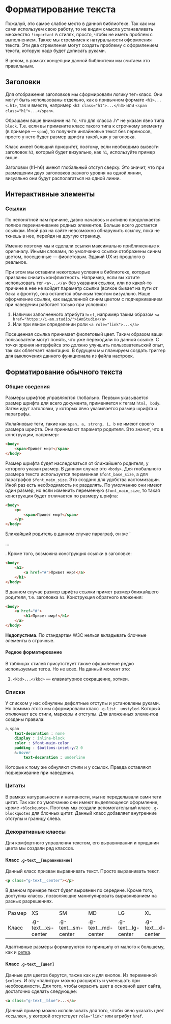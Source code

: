 # Форматирование текста

Пожалуй, это самое слабое место в данной библиотеке. Так как мы сами используем свою работу, то не видим смысла устанавливать множество `!important` в стилях, просто, чтобы не иметь проблем с выполнением. Также мы стремимся к натуральности оформления текста. Эти два стремления могут создать проблему с оформлением текста, которую надо будет дописать руками.

В целом, в рамках концепции данной библиотеки мы считаем это правильным.

## Заголовки

Для отображения заголовков мы сформировали логику тег+класс. Они могут быть использованы отдельно, как в привычном формате `<h1>...<.h1>`, так и вместе, например `<h3 class="h1">...</h3>` или `<span class="h1">...</span>`.

Обращаем ваше внимание на то, что для класса .h* не указан явно типа `block`. Т.е. если вы примените класс такого типа к строчному элементу (в примере — `span`), то получите инлайновые текст без переносов, просто у него будет размер шрифта такой, как у заголовка.

Класс имеет больший приоритет, поэтому, если необходимо вывести заголовок `h3`, который будет визуально, как `h1`, используйте пример выше.

Заголовки (h1–h6) имеют глобальный отступ сверху. Это значит, что при размещении двух заголовков разного уровня на одной линии, визуально они будут располагаться на одной линии.

## Интерактивные элементы
### Ссылки

По непонятной нам причине, давно началось и активно продолжается полное переиначивание родных элементов. Больше всего достается ссылкам. Иной раз на сайте невозможно обнаружить ссылку, пока не ткнешь в нее, перейдя на другую страницу.

Именно поэтому мы и сделали ссылки максимально приближенные к оригиналу. Иными словами, по умолчанию ссылки отображены синим цветом, посещенные — фиолетовым. Эдакий UX из прошлого в реальное.

При этом мы оставили некоторые условия в библиотеке, которые призваны снизить конфликтность. Например, если вы хотите использовать тег `<a>...</a>` без указания ссылки, или по какой-то причине в нее не войдет параметр ссылки (всякое бывает на пути от бэка к фронту), она останется обычным текстом визуально. Наше оформление ссылки, как выделенной синим цветом с подчеркиванием при наведении работает только при условиях:
1. Наличии заполненного атрибута `href`, например таким образом `<a href="https://i-am.studio/">iAmStudio</a>`
1. Или при явном определении роли `<a role="link">...</a>`

Посещенная ссылка принимает фиолетовый цвет. Таким образом ваши пользователи могут понять, что уже переходили по данной ссылке. С точки зрения интерфейса это должно улучшить пользовательский опыт, так как облегчает навигацию. В будущем мы планируем создать триггер для выключения данного функционала из файла настроек.

## Форматирование обычного текста
### Общие сведения

Размеры шрифтов управляются глобально. Первым указывается размер шрифта для всего документа, применяется к тегам `html, body`. Затем идут заголовки, у которых явно указывается размер шрифта и параграфы.

Инлайновые теги, такие как `span, a, strong, i, b` не имеют своего размера шрифта. Они принимают параметр родителя. Это значит, что в конструкции, например:
```html
<body>
    <span>Привет мир!</span>
</body>
``` 
Размер шрифта будет наследоваться от ближайшего родителя, у которого указан размер. В данном случае это `<body>`. 
Для глобального размера текста используется переменная `$font_base_size`, а для параграфов `$font_main_size`. Это создано для удобства кастомизации. Иной раз есть необходимость их разделять. По умолчанию они имеют один размер, но если изменить переменную `$font_main_size`, то такая конструкция будет отличается по размеру шрифта:
```html
<body>
    <p>
        <span>Привет мир!</span>
    </p>
</body>
```
Ближайший родитель в данном случае параграф, он же `<p>...</p>. Кроме того, возможна конструкция ссылки в заголовке:
```html
<body>
    <h1>
        <a href="#">Привет мир!</a>
    </h1>
</body>
```
В данном случае размер шрифта ссылки примет размер ближайшего родителя, т.е. заголовка `h1`. Конструкция обратного вложения:
```html
<body>
    <a href="#">
        <h1>Привет мир!</h1>
    </a>
</body>
```
**Недопустима**. По стандартам W3C нельзя вкладывать блочные элементы в строчные.

#### Редкое форматирование
В таблицах стилей присутствует также оформление редко используемых тегов. Но не всех. На данный момент это:
1. `<kbd>...</kbd>` — клавиатурное сокращение, хоткеи.

### Списки
У списком у нас обнулены дефолтные отступы и установлены руками. Но помимо этого мы сформировали класс `.g-list__unstyled`. Который отключает все стили, маркеры и отступы. Для вложенных элементов созданы правила:
```sass
a,span
	text-decoration : none
	display : inline-block
	color : $font-main-color
	padding : $buttons-inset-y/2 0
	&:hover
		text-decoration : underline
```
Которые к тому же обнуляют стили и у ссылок. Правда оставляют подчеркивание при наведении.

### Цитаты
В рамках натуральности и нативности, мы не переделывали сами теги цитат. Так как по умолчанию они имеют выделяющееся оформление, кроме `<blockquote>`. Поэтому мы создали вспомогательный класс `.g-blockquotes` для блочных цитат. Данный класс добавляет внутренние отступы и границу слева.

### Декоративные классы
Для комфортного управления текстом, его выравнивании и придании цвета мы создали ряд классов.
#### Класс `.g-text__[выравнивание]`
Данный класс призван выравнивать текст. Просто выравнивать текст.
```html
<p class="g-text__center"></p>
```
В данном примере текст будет выровнен по середине. Кроме того, доступны классы, позволяющие манипулировать выравниванием на разных разрешениях.
<table>
	<tr>
		<td>Размер</td>
		<td>XS</td>
		<td>SM</td>
		<td>MD</td>
		<td>LG</td>
		<td>XL</td>
	</tr>
	<tr>
		<td>Класс</td>
		<td>.g-text__xs-center</td>
		<td>.g-text__sm-center</td>
		<td>.g-text__md-center</td>
		<td>.g-text__lg-center</td>
		<td>.g-text__xl-center</td>
	</tr>
</table>

Адаптивные размеры формируются по принципу от малого к большему, как и [сетка][grid_resp].

#### Класс `.g-text__[цвет]`
Данные для цветов берутся, также как и для кнопок. Из переменной `$colors`. И эту «палитру» можно расширять и уменьшать при необходимости.
Для того, чтобы окрасить цвет в основной цвет сайта, достаточно сделать следующее:
```html
<a class="g-text__blue">...</a>
```
Данный пример можно использовать для того, чтобы явно указать цвет «ссылке», у которой отсутствует `role="link"` или атрибут `href`.

[grid_resp]: https://github.com/devamstudio/fa-kit/wiki/02-Grid#%D0%A1%D0%B5%D1%82%D0%BA%D0%B0